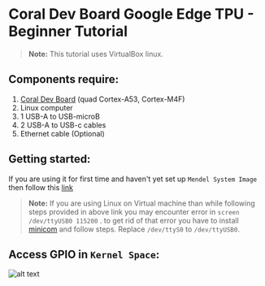 # Coral Dev Board Google Edge TPU - Beginner Tutorial  
 
 > **Note:** This tutorial uses VirtualBox linux.  

## Components require:

 1. [Coral Dev Board](https://coral.withgoogle.com/products/dev-board/) (quad Cortex-A53, Cortex-M4F)   
 2. Linux computer  
 3. 1 USB-A to USB-microB  
 4. 2 USB-A to USB-c cables  
 4. Ethernet cable (Optional)  
  
## Getting started:

If you are using it for first time and haven't yet set up `Mendel System Image` then follow this [link](https://coral.withgoogle.com/tutorials/devboard/)  

 > **Note:** If you are using Linux on Virtual machine than while following steps provided in above link you may encounter error in `screen /dev/ttyUSB0 115200` . to get rid of that error you have to install [minicom](http://processors.wiki.ti.com/index.php/Setting_up_Minicom_in_Ubuntu) and follow steps. Replace `/dev/ttyS0` to `/dev/ttyUSB0`.  

## Access GPIO in `Kernel Space`:

![alt text](/P/SJSU/git/Github/Coral_Dev_Board_Google_Edge_TPU/devboard-pinout.png "Dev Board GPIO pinout")


